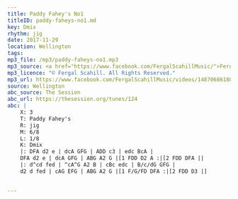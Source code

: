 ```yaml
---
title: Paddy Fahey's No1
titleID: paddy-faheys-no1.md
key: Dmix
rhythm: jig
date: 2017-11-29
location: Wellington 
tags: 
mp3_file: /mp3/paddy-faheys-no1.mp3
mp3_source: <a href="https://www.facebook.com/FergalScahillMusic/">Fergal Scahill</a>, member of <a href="http://www.webanjo3.com/">We Banjo 3</a>
mp3_licence: "© Fergal Scahill. All Rights Reserved."
mp3_url: https://www.facebook.com/FergalScahillMusic/videos/1487068618056135/
source: Wellington
abc_source: The Session
abc_url: https://thesession.org/tunes/124
abc: |
    X: 3
    T: Paddy Fahey's
    R: jig
    M: 6/8
    L: 1/8
    K: Dmix
    |: DFA d2 e | dcA GFG | ADD c3 | edc BcA |
    DFA d2 e | dcA GFG | ABG A2 G |[1 FDD D2 A :|[2 FDD DFA ||
    |: d^cd fed | ^cA^G A2 B | cBc edc | B/c/dG GFG |
    d2 d fed | cAG EFG | ABG A2 G |[1 F/G/FD DFA :|[2 FDD D3 |]
    

---
```

